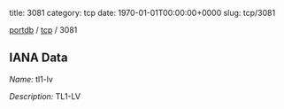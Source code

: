 title: 3081
category: tcp
date: 1970-01-01T00:00:00+0000
slug: tcp/3081

[portdb](/) / [tcp](/category/tcp.html) / 3081


## IANA Data

_Name:_ tl1-lv

_Description:_ TL1-LV

